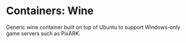 # Containers: Wine
Generic wine container built on top of Ubuntu to support Windows-only game servers such as PixARK.
